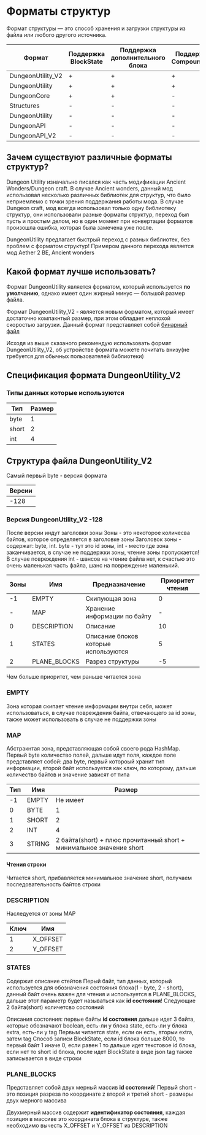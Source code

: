 # Форматы структур

Формат структуры — это способ хранения и загрузки структуры из файла или любого другого источника.

| Формат            | Поддержка BlockState | Поддержка дополнительного блока | Поддержка CompountNBT | Актуаленный формат? |
|-------------------|----------------------|---------------------------------|-----------------------|---------------------|
| DungeonUtility_V2 | +                    | +                               | +                     | +                   |
| DungeonUtility    | +                    | +                               | +                     | +                   |
| DungeonCore       | +                    | +                               | -                     | -                   |
| Structures        | -                    | -                               | -                     | +                   |
| DungeonUtility    | -                    | -                               | -                     | -                   |
| DungeonAPI        | -                    | -                               | -                     | -                   |
| DungeonAPI_V2     | -                    | -                               | -                     | -                   |

## Зачем существуют различные форматы структур?

Dungeon Utility изначально писался как часть модификации Ancient Wonders/Dungeon craft.
В случае Ancient wonders, данный мод использовал несколько различных библиотек для структур, что было неприемлемо с точки зрения поддержания работы мода.
В случае Dungeon craft, мод всегда использовал только одну библиотеку структур, они использовали разные форматы структур, переход был пусть и простым делом, но в один момент при конвертации форматов произошла ошибка, которая была замечена уже после.

DungeonUtility предлагает быстрый переход с разных библиотек, без проблем с форматом структур!
Примером данного перехода является мод Aether 2 BE, Ancient wonders

## Какой формат лучше использовать?

Формат DungeonUtility является форматом, который используется **по умолчанию**, однако имеет один жирный минус — большой размер файла.

Формат DungeonUtility_V2 - является новым форматом, который имеет достаточно компакнтый размер, при этом обладает неплохой скоростью загрузки.
Данный формат представляет собой [бинарный файл](https://en.wikipedia.org/wiki/Binary_file)

Исходя из выше сказаного рекомендую использовать формат DungeonUtility_V2, об устройстве формата можете почитать внизу(не требуется для обычных пользователей библиотеки)

## Спецификация формата DungeonUtility_V2

### Типы данных которые используются

| Тип   | Размер |
|-------|--------|
| byte  | 1      |
| short | 2      |
| int   | 4      |

## Структура файла DungeonUtility_V2

Самый первый byte - версия формата

| Версии   |
|----------|
| -128     |

### Версия DungeonUtility_V2 -128

После версии индут заголовки зоны
Зоны - это некоторое количесва байтов, которое определяется в заголовке зоны
Заголовок зоны - содержат: byte, int. byte - тут это id зоны, int - место где зона заканчивается, в случае не поддержки зоны, чтение зоны пропускается! В случае повреждения int - шансов на чтение файла нет, к счастью это очень маленькая часть файла, шанс на повреждение маленький.

| Зоны | Имя          | Предназначение                       | Приоритет чтения |
|------|--------------|--------------------------------------|------------------|
| -1   | EMPTY        | Скипующая зона                       | 0                |
| -    | MAP          | Хранение информации по байту         | -                |
| 0    | DESCRIPTION  | Описание                             | 10               |
| 1    | STATES       | Описание блоков которые используются | 5                |
| 2    | PLANE_BLOCKS | Разрез структуры                     | -5               |

Чем больше приоритет, чем раньше читается зона

### EMPTY

Зона которая скипает чтение информации внутри себя, может использоваться, в случае повреждения байта, отвечающего за id зоны, также может использовать в случае не поддержки зоны

### MAP

Абстракнтая зона, представляющая собой своего рода HashMap.
Первый byte количество полей, дальше идут поля, каждое поле представляет собой: два byte, первый котороый хранит тип информации, второй байт используется как ключ, по которому, дальше количество байтов и значение зависят от типа

| Тип | Имя    | Размер                                                                |
|-----|--------|-----------------------------------------------------------------------|
| -1  | EMPTY  | Не имеет                                                              |
| 0   | BYTE   | 1                                                                     |
| 1   | SHORT  | 2                                                                     |
| 2   | INT    | 4                                                                     |
| 3   | STRING | 2 байта(short) + плюс прочитанный short  + минимальное значение short |

#### Чтения строки

Читается short, прибавляется минимальное значение short, получаем последовательность байтов строки

### DESCRIPTION

Наследуется от зоны MAP

| Ключ | Имя      |
|------|----------|
| 1    | X_OFFSET |
| 2    | Y_OFFSET |

### STATES

Содержит описание стейтов
Перый байт, тип данных, который используется для обозначения состояния блока(1 - byte, 2 - short), данный байт очень важен для чтения и используется в PLANE_BLOCKS, дальше этот параметр будет называться как **id состояния**!
Следующие 2 байта(short) количетсво состояний

Описания состояния: первые байты **id состояния** дальше идет 3 байта, которые обозначают boolean, есть-ли у блока state, есть-ли у блока extra, есть-ли у tag
Первым читается state, если он есть, вторыи extra, затем tag
Способ записи BlockState, если id блока больше 8000, то первый байт 1 иначе 0, если равен 1 то дальше идет текстовое id блока, если нет то short id блока, после идет BlockState в виде json
tag также записывается в виде строки

### PLANE_BLOCKS

Представляет собой двух мерный массив **id состояний**!
Первый short - это позиция разреза по координате z
второй и третий short - размеры двух мерного массива

Двухмерный массив содержит **идентификатор состояния**, каждая позиция в массиве это координата блока в структуре, также необходимо вычесть X_OFFSET и Y_OFFSET из DESCRIPTION
